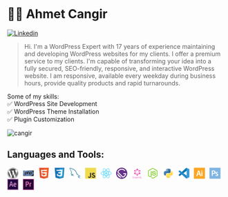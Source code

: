 # :man_technologist: Ahmet Cangir

[![Linkedin](https://img.shields.io/badge/-LinkedIn-blue?style=flat-square&logo=Linkedin&logoColor=white)](https://www.linkedin.com/in/ahmetcangir)


> Hi. I'm a WordPress Expert with 17 years of experience maintaining and developing WordPress websites for my clients. I offer a premium service to my clients. I'm capable of transforming your idea into a fully secured, SEO-friendly, responsive, and interactive WordPress website. I am responsive, available every weekday during business hours, provide quality products and rapid turnarounds.

Some of my skills:  
✅ WordPress Site Development  
✅ WordPress Theme Installation  
✅ Plugin Customization  

<img src="https://github-readme-stats.vercel.app/api?username=cangir&show_icons=true" alt="cangir" />


## Languages and Tools:
<img align="left" alt="WordPress" width="26px" src="https://github.com/devicons/devicon/blob/v2.15.1/icons/wordpress/wordpress-plain.svg" style="padding-right:10px;" />
<img align="left" alt="PHP" width="26px" src="https://github.com/devicons/devicon/blob/v2.15.1/icons/php/php-original.svg" style="padding-right:10px;" />
<img align="left" alt="HTML5" width="26px" src="https://github.com/devicons/devicon/blob/v2.15.1/icons/html5/html5-original.svg" style="padding-right:10px;" />
<img align="left" alt="CSS3" width="26px" src="https://github.com/devicons/devicon/blob/v2.15.1/icons/css3/css3-original.svg" style="padding-right:10px;" />
<img align="left" alt="MySQL" width="26px" src="https://github.com/devicons/devicon/blob/v2.15.1/icons/mysql/mysql-original.svg" style="padding-right:10px;" />
<img align="left" alt="Javascript" width="26px" src="https://github.com/devicons/devicon/blob/v2.15.1/icons/javascript/javascript-original.svg" style="padding-right:10px;" />
<img align="left" alt="React" width="26px" src="https://github.com/devicons/devicon/blob/v2.15.1/icons/react/react-original.svg" style="padding-right:10px;" />
<img align="left" alt="Gatsby" width="26px" src="https://github.com/devicons/devicon/blob/v2.15.1/icons/gatsby/gatsby-original.svg" style="padding-right:10px;" />
<img align="left" alt="GraphQL" width="26px" src="https://github.com/devicons/devicon/blob/v2.15.1/icons/graphql/graphql-plain-wordmark.svg" style="padding-right:10px;" />
<img align="left" alt="Node.js" width="26px" src="https://github.com/devicons/devicon/blob/v2.15.1/icons/nodejs/nodejs-original.svg" style="padding-right:10px;" />
<img align="left" alt="Python" width="26px" src="https://github.com/devicons/devicon/blob/v2.15.1/icons/python/python-original.svg" style="padding-right:10px;" />
<img align="left" alt="Visual Studio Code" width="26px" src="https://github.com/devicons/devicon/blob/v2.15.1/icons/vscode/vscode-original.svg" style="padding-right:10px;" />
<img align="left" alt="Illustrator" width="26px" src="https://github.com/devicons/devicon/blob/v2.15.1/icons/illustrator/illustrator-plain.svg" style="padding-right:10px;" />
<img align="left" alt="Photoshop" width="26px" src="https://github.com/devicons/devicon/blob/v2.15.1/icons/photoshop/photoshop-plain.svg" style="padding-right:10px;" />
<img align="left" alt="After Effects" width="26px" src="https://github.com/devicons/devicon/blob/v2.15.1/icons/aftereffects/aftereffects-original.svg" style="padding-right:10px;" />
<img align="left" alt="Premiere Pro" width="26px" src="https://github.com/devicons/devicon/blob/v2.15.1/icons/premierepro/premierepro-original.svg" style="padding-right:10px;" />
